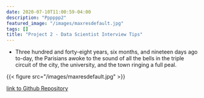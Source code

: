 ```yaml
---
date: 2020-07-10T11:00:59-04:00
description: "Pppppp2"
featured_image: "/images/maxresdefault.jpg"
tags: []
title: "Project 2 - Data Scientist Interview Tips"
---
```

* Three hundred and forty-eight years, six months, and nineteen days ago
to-day, the Parisians awoke to the sound of all the bells in the triple
circuit of the city, the university, and the town ringing a full peal.

{{< figure src="/images/maxresdefault.jpg" >}}

[link to Github Repository](https://github.com/tuzkizhe0301/Zhe-portfolio/blob/master/README.md)